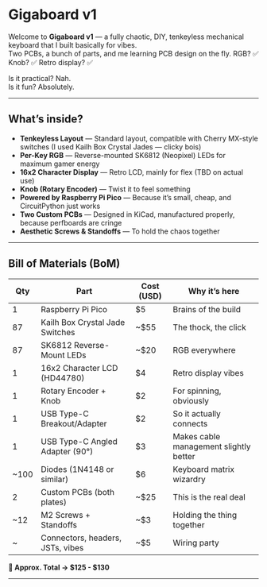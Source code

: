 # Gigaboard v1

Welcome to **Gigaboard v1** — a fully chaotic, DIY, tenkeyless mechanical keyboard that I built basically for vibes.  
Two PCBs, a bunch of parts, and me learning PCB design on the fly. RGB? ✅ Knob? ✅ Retro display? ✅

Is it practical? Nah.  
Is it fun? Absolutely.  


---

## What’s inside?

- **Tenkeyless Layout** — Standard layout, compatible with Cherry MX-style switches (I used Kailh Box Crystal Jades — clicky bois)
- **Per-Key RGB** — Reverse-mounted SK6812 (Neopixel) LEDs for maximum gamer energy
- **16x2 Character Display** — Retro LCD, mainly for flex (TBD on actual use)
- **Knob (Rotary Encoder)** — Twist it to feel something
- **Powered by Raspberry Pi Pico** — Because it’s small, cheap, and CircuitPython just works
- **Two Custom PCBs** — Designed in KiCad, manufactured properly, because perfboards are cringe
- **Aesthetic Screws & Standoffs** — To hold the chaos together

---


## Bill of Materials (BoM)

| Qty  | Part                                   | Cost (USD)     | Why it’s here                          |
| ---- | -------------------------------------- | -------------- | -------------------------------------- |
| 1    | Raspberry Pi Pico                      | $5             | Brains of the build                    |
| 87   | Kailh Box Crystal Jade Switches        | ~$55           | The thock, the click                   |
| 87   | SK6812 Reverse-Mount LEDs              | ~$20           | RGB everywhere                         |
| 1    | 16x2 Character LCD (HD44780)           | $4             | Retro display vibes                    |
| 1    | Rotary Encoder + Knob                  | $2             | For spinning, obviously                |
| 1    | USB Type-C Breakout/Adapter            | $2             | So it actually connects                 |
| 1    | USB Type-C Angled Adapter (90°)        | $3             | Makes cable management slightly better |
| ~100 | Diodes (1N4148 or similar)             | $6             | Keyboard matrix wizardry                |
| 2    | Custom PCBs (both plates)              | ~$25           | This is the real deal                   |
| ~12  | M2 Screws + Standoffs                  | ~$3            | Holding the thing together              |
| ~    | Connectors, headers, JSTs, vibes       | ~$5            | Wiring party                            |

**💸 Approx. Total → $125 - $130** 

---


